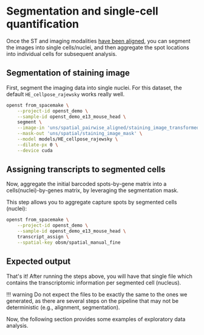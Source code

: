 # Segmentation and single-cell quantification
Once the ST and imaging modalities [have been aligned](pairwise_alignment.md), you can segment the images into single cells/nuclei, 
and then aggregate the spot locations into individual cells for subsequent analysis.

## Segmentation of staining image
First, segment the imaging data into single nuclei.
For this dataset, the default `HE_cellpose_rajewsky` works really well.

```sh
openst from_spacemake \
    --project-id openst_demo \
    --sample-id openst_demo_e13_mouse_head \
    segment \
    --image-in 'uns/spatial_pairwise_aligned/staining_image_transformed' \
    --mask-out 'uns/spatial/staining_image_mask' \
    --model models/HE_cellpose_rajewsky \
    --dilate-px 0 \
    --device cuda
```

## Assigning transcripts to segmented cells
Now, aggregate the initial barcoded spots-by-gene matrix into a cells(nuclei)-by-genes matrix, by leveraging the
segmentation mask.

This step allows you to aggregate capture spots by segmented cells (nuclei):

```sh
openst from_spacemake \
    --project-id openst_demo \
    --sample-id openst_demo_e13_mouse_head \
    transcript_assign \
    --spatial-key obsm/spatial_manual_fine
```

## Expected output
That's it! After running the steps above, you will have that single file
which contains the transcriptomic information per segmented cell (nucleus).

!!! warning
    Do not expect the files to be exactly the same to the ones we generated, as there are several
    steps on the pipeline that may not be deterministic (e.g., alignment, segmentation).

Now, the following section provides some examples of exploratory data analysis.
